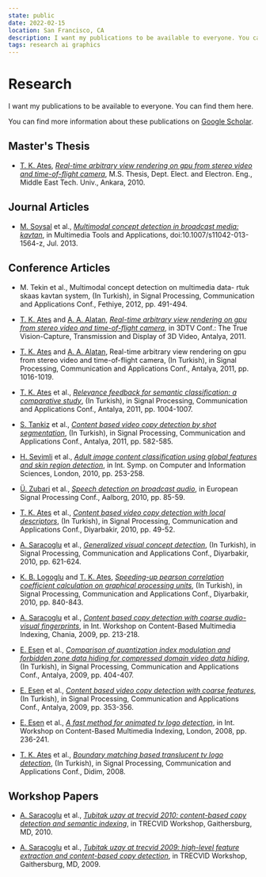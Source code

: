```yaml
---
state: public
date: 2022-02-15
location: San Francisco, CA
description: I want my publications to be available to everyone. You can find them here.
tags: research ai graphics
---
```


# Research

I want my publications to be available to everyone. You can find them here.

You can find more information about these publications on [Google Scholar](https://scholar.google.com/citations?user=ZdYOsOwAAAAJ).

## Master's Thesis

 - [T. K. Ates], [*Real-time arbitrary view rendering on gpu from stereo video and time-of-flight camera*](/files/research/real-time-arbitrary-view-rendering-on-gpu-from-stereo-video-and-time-of-flight-camera.pdf), M.S. Thesis, Dept. Elect. and Electron. Eng., Middle East Tech. Univ., Ankara, 2010.

## Journal Articles

 - [M. Soysal] et al., [*Multimodal concept detection in broadcast media: kavtan*](/files/research/multimodal-concept-detection-in-broadcast-media-kavtan.pdf), in Multimedia Tools and Applications, doi:10.1007/s11042-013-1564-z, Jul. 2013.

## Conference Articles

 - M. Tekin et al., Multimodal concept detection on multimedia data- rtuk skaas kavtan system, (In Turkish), in Signal Processing, Communication and Applications Conf., Fethiye, 2012, pp. 491-494.

 - [T. K. Ates] and [A. A. Alatan], [*Real-time arbitrary view rendering on gpu from stereo video and time-of-flight camera*](/files/research/real-time-arbitrary-view-rendering-on-gpu-from-stereo-video-and-time-of-flight-camera-3dtv.pdf), in 3DTV Conf.: The True Vision-Capture, Transmission and Display of 3D Video, Antalya, 2011.

 - [T. K. Ates] and [A. A. Alatan], Real-time arbitrary view rendering on gpu from stereo video and time-of-flight camera, (In Turkish), in Signal Processing, Communication and Applications Conf., Antalya, 2011, pp. 1016-1019.

 - [T. K. Ates] et al., [*Relevance feedback for semantic classification: a comparative study*](/files/research/relevance-feedback-for-semantic-classification-a-comparative-study.pdf), (In Turkish), in Signal Processing, Communication and Applications Conf., Antalya, 2011, pp. 1004-1007.

 - [S. Tankiz] et al., [*Content based video copy detection by shot segmentation*](/files/research/content-based-video-copy-detection-by-shot-segmentation.pdf), (In Turkish), in Signal Processing, Communication and Applications Conf., Antalya, 2011, pp. 582-585.

 - [H. Sevimli] et al., [*Adult image content classification using global features and skin region detection*](/files/research/adult-image-content-classification-using-global-features-and-skin-region-detection.pdf), in Int. Symp. on Computer and Information Sciences, London, 2010, pp. 253-258.

 - [Ü. Zubari] et al., [*Speech detection on broadcast audio*](/files/research/speech-detection-on-broadcast-audio.pdf), in European Signal Processing Conf., Aalborg, 2010, pp. 85-59.

 - [T. K. Ates] et al., [*Content based video copy detection with local descriptors*](/files/research/content-based-video-copy-detection-with-local-descriptors.pdf), (In Turkish), in Signal Processing, Communication and Applications Conf., Diyarbakir, 2010, pp. 49-52.

 - [A. Saracoglu] et al., [*Generalized visual concept detection*](/files/research/generalized-visual-concept-detection.pdf), (In Turkish), in Signal Processing, Communication and Applications Conf., Diyarbakir, 2010, pp. 621-624.

 - [K. B. Logoglu] and [T. K. Ates], [*Speeding-up pearson correlation coefficient calculation on graphical processing units*](/files/research/speeding-up-pearson-correlation-coefficient-calculation-on-graphical-processing-units.pdf), (In Turkish), in Signal Processing, Communication and Applications Conf., Diyarbakir, 2010, pp. 840-843.

 - [A. Saracoglu] et al., [*Content based copy detection with coarse audio-visual fingerprints*](/files/research/content-based-copy-detection-with-coarse-audio-visual-fingerprints.pdf), in Int. Workshop on Content-Based Multimedia Indexing, Chania, 2009, pp. 213-218.

 - [E. Esen] et al., [*Comparison of quantization index modulation and forbidden zone data hiding for compressed domain video data hiding*](/files/research/comparison-of-quantization-index-modulation-and-forbidden-zone-data-hiding-for-compressed-domain-video-data-hiding.pdf), (In Turkish), in Signal Processing, Communication and Applications Conf., Antalya, 2009, pp. 404-407.

 - [E. Esen] et al., [*Content based video copy detection with coarse features*](/files/research/content-based-video-copy-detection-with-coarse-features.pdf), (In Turkish), in Signal Processing, Communication and Applications Conf., Antalya, 2009, pp. 353-356.

 - [E. Esen] et al., [*A fast method for animated tv logo detection*](/files/research/a-fast-method-for-animated-tv-logo-detection.pdf), in Int. Workshop on Content-Based Multimedia Indexing, London, 2008, pp. 236-241.

 - [T. K. Ates] et al., [*Boundary matching based translucent tv logo detection*](/files/research/boundary-matching-based-translucent-tv-logo-detection.pdf), (In Turkish), in Signal Processing, Communication and Applications Conf., Didim, 2008.

## Workshop Papers

 - [A. Saracoglu] et al., [*Tubitak uzay at trecvid 2010: content-based copy detection and semantic indexing*](/files/research/tubitak-uzay-at-trecvid-2010-content-based-copy-detection-and-semantic-indexing.pdf), in TRECVID Workshop, Gaithersburg, MD, 2010.

 - [A. Saracoglu] et al., [*Tubitak uzay at trecvid 2009: high-level feature extraction and content-based copy detection*](/files/research/tubitak-uzay-at-trecvid-2009-high-level-feature-extraction-and-content-based-copy-detection.pdf), in TRECVID Workshop, Gaithersburg, MD, 2009.

[T. K. Ates]: /
[A. A. Alatan]: https://eee.metu.edu.tr/personel/aydin-alatan
[E. Esen]: https://www.linkedin.com/in/ersin-esen-8b99051a0/
[A. Saracoglu]: https://www.linkedin.com/in/ahmetsaracoglu/
[M. Soysal]: https://www.linkedin.com/in/medeni-soysal-25974643/
[K. B. Logoglu]: https://www.linkedin.com/in/berkerlogoglu/
[Ü. Zubari]: https://www.linkedin.com/in/%C3%BCnal-zubari-768a60b8/
[H. Sevimli]: https://www.linkedin.com/in/hakan-sevimli/
[S. Tankiz]: https://www.linkedin.com/in/seda-tankiz-8454b53b/
